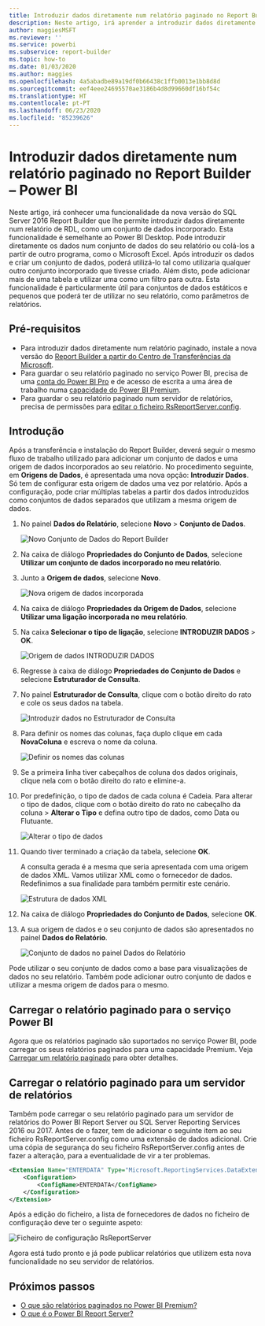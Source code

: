 ```yaml
---
title: Introduzir dados diretamente num relatório paginado no Report Builder
description: Neste artigo, irá aprender a introduzir dados diretamente num relatório paginado no Report Builder.
author: maggiesMSFT
ms.reviewer: ''
ms.service: powerbi
ms.subservice: report-builder
ms.topic: how-to
ms.date: 01/03/2020
ms.author: maggies
ms.openlocfilehash: 4a5abadbe89a19df0b66438c1ffb0013e1bb8d8d
ms.sourcegitcommit: eef4eee24695570ae3186b4d8d99660df16bf54c
ms.translationtype: HT
ms.contentlocale: pt-PT
ms.lasthandoff: 06/23/2020
ms.locfileid: "85239626"
---
```

# <a name="enter-data-directly-in-a-paginated-report-in-report-builder---power-bi"></a>Introduzir dados diretamente num relatório paginado no Report Builder – Power BI

Neste artigo, irá conhecer uma funcionalidade da nova versão do SQL Server 2016 Report Builder que lhe permite introduzir dados diretamente num relatório de RDL, como um conjunto de dados incorporado.  Esta funcionalidade é semelhante ao Power BI Desktop. Pode introduzir diretamente os dados num conjunto de dados do seu relatório ou colá-los a partir de outro programa, como o Microsoft Excel. Após introduzir os dados e criar um conjunto de dados, poderá utilizá-lo tal como utilizaria qualquer outro conjunto incorporado que tivesse criado. Além disto, pode adicionar mais de uma tabela e utilizar uma como um filtro para outra. Esta funcionalidade é particularmente útil para conjuntos de dados estáticos e pequenos que poderá ter de utilizar no seu relatório, como parâmetros de relatórios.
 
## <a name="prerequisites"></a>Pré-requisitos

- Para introduzir dados diretamente num relatório paginado, instale a nova versão do [Report Builder a partir do Centro de Transferências da Microsoft](https://www.microsoft.com/download/details.aspx?id=53613). 
- Para guardar o seu relatório paginado no serviço Power BI, precisa de uma [conta do Power BI Pro](../fundamentals/service-self-service-signup-for-power-bi.md) e de acesso de escrita a uma área de trabalho numa [capacidade do Power BI Premium](../admin/service-premium-what-is.md).
- Para guardar o seu relatório paginado num servidor de relatórios, precisa de permissões para [editar o ficheiro RsReportServer.config](#upload-the-paginated-report-to-a-report-server).

## <a name="get-started"></a>Introdução

Após a transferência e instalação do Report Builder, deverá seguir o mesmo fluxo de trabalho utilizado para adicionar um conjunto de dados e uma origem de dados incorporados ao seu relatório. No procedimento seguinte, em **Origens de Dados**, é apresentada uma nova opção: **Introduzir Dados**.  Só tem de configurar esta origem de dados uma vez por relatório. Após a configuração, pode criar múltiplas tabelas a partir dos dados introduzidos como conjuntos de dados separados que utilizam a mesma origem de dados.

1. No painel **Dados do Relatório**, selecione **Novo** > **Conjunto de Dados**.

    ![Novo Conjunto de Dados do Report Builder](media/paginated-reports-enter-data/paginated-new-dataset.png)

1. Na caixa de diálogo **Propriedades do Conjunto de Dados**, selecione **Utilizar um conjunto de dados incorporado no meu relatório**.

1. Junto a **Origem de dados**, selecione **Novo**.

    ![Nova origem de dados incorporada](media/paginated-reports-enter-data/paginated-new-data-source.png)

1. Na caixa de diálogo **Propriedades da Origem de Dados**, selecione **Utilizar uma ligação incorporada no meu relatório**.
2. Na caixa **Selecionar o tipo de ligação**, selecione **INTRODUZIR DADOS** > **OK**.

    ![Origem de dados INTRODUZIR DADOS](media/paginated-reports-enter-data/paginated-data-source-properties-enter-data.png)

1. Regresse à caixa de diálogo **Propriedades do Conjunto de Dados** e selecione **Estruturador de Consulta**.
2. No painel **Estruturador de Consulta**, clique com o botão direito do rato e cole os seus dados na tabela.

    ![Introduzir dados no Estruturador de Consulta](media/paginated-reports-enter-data/paginated-enter-data.png)

1. Para definir os nomes das colunas, faça duplo clique em cada **NovaColuna** e escreva o nome da coluna.

    ![Definir os nomes das colunas](media/paginated-reports-enter-data/paginated-column-name.png)

1. Se a primeira linha tiver cabeçalhos de coluna dos dados originais, clique nela com o botão direito do rato e elimine-a.
    
9. Por predefinição, o tipo de dados de cada coluna é Cadeia. Para alterar o tipo de dados, clique com o botão direito do rato no cabeçalho da coluna > **Alterar o Tipo** e defina outro tipo de dados, como Data ou Flutuante.

    ![Alterar o tipo de dados](media/paginated-reports-enter-data/paginated-data-type.png)

1. Quando tiver terminado a criação da tabela, selecione **OK**.  

    A consulta gerada é a mesma que seria apresentada com uma origem de dados XML. Vamos utilizar XML como o fornecedor de dados.  Redefinimos a sua finalidade para também permitir este cenário.

    ![Estrutura de dados XML](media/paginated-reports-enter-data/paginated-xml-data.png)

12. Na caixa de diálogo **Propriedades do Conjunto de Dados**, selecione **OK**.

13. A sua origem de dados e o seu conjunto de dados são apresentados no painel **Dados do Relatório**.

    ![Conjunto de dados no painel Dados do Relatório](media/paginated-reports-enter-data/paginated-report-data-pane.png)

Pode utilizar o seu conjunto de dados como a base para visualizações de dados no seu relatório. Também pode adicionar outro conjunto de dados e utilizar a mesma origem de dados para o mesmo.

## <a name="upload-the-paginated-report-to-the-power-bi-service"></a>Carregar o relatório paginado para o serviço Power BI

Agora que os relatórios paginado são suportados no serviço Power BI, pode carregar os seus relatórios paginados para uma capacidade Premium. Veja [Carregar um relatório paginado](paginated-reports-save-to-power-bi-service.md) para obter detalhes.

## <a name="upload-the-paginated-report-to-a-report-server"></a>Carregar o relatório paginado para um servidor de relatórios

Também pode carregar o seu relatório paginado para um servidor de relatórios do Power BI Report Server ou SQL Server Reporting Services 2016 ou 2017. Antes de o fazer, tem de adicionar o seguinte item ao seu ficheiro RsReportServer.config como uma extensão de dados adicional. Crie uma cópia de segurança do seu ficheiro RsReportServer.config antes de fazer a alteração, para a eventualidade de vir a ter problemas.

```xml
<Extension Name="ENTERDATA" Type="Microsoft.ReportingServices.DataExtensions.XmlDPConnection,Microsoft.ReportingServices.DataExtensions">
    <Configuration>
        <ConfigName>ENTERDATA</ConfigName>
    </Configuration>
</Extension>
```

Após a edição do ficheiro, a lista de fornecedores de dados no ficheiro de configuração deve ter o seguinte aspeto:

![Ficheiro de configuração RsReportServer](media/paginated-reports-enter-data/paginated-rsreportserver-config-file.png)

Agora está tudo pronto e já pode publicar relatórios que utilizem esta nova funcionalidade no seu servidor de relatórios.

## <a name="next-steps"></a>Próximos passos

- [O que são relatórios paginados no Power BI Premium?](paginated-reports-report-builder-power-bi.md)
- [O que é o Power BI Report Server?](../report-server/get-started.md)
